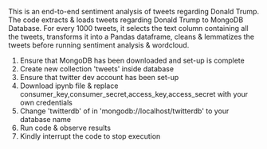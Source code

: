 This is an end-to-end sentiment analysis of tweets regarding Donald Trump.
The code extracts & loads tweets regarding Donald Trump to MongoDB Database. For every 1000 tweets, it selects the text column
containing all the tweets, transforms it into a Pandas dataframe, cleans & lemmatizes the tweets before running sentiment analysis 
& wordcloud.
1) Ensure that MongoDB has been downloaded and set-up is complete
2) Create new collection 'tweets' inside database
3) Ensure that twitter dev account has been set-up
4) Download ipynb file & replace consumer_key,consumer_secret,access_key,access_secret with your own credentials
5) Change 'twitterdb' of in 'mongodb://localhost/twitterdb' to your database name
6) Run code & observe results
7) Kindly interrupt the code to stop execution
